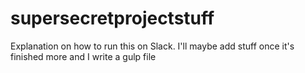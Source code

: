 # supersecretprojectstuff
Explanation on how to run this on Slack. I'll maybe add stuff once it's finished more and I write a gulp file
